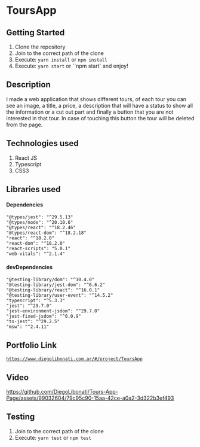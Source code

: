 # ToursApp

## Getting Started

1. Clone the repository
2. Join to the correct path of the clone
3. Execute: `yarn install` or `npm install`
4. Execute: `yarn start` or ``npm start` and enjoy!

## Description

I made a web application that shows different tours, of each tour you can see an image, a title, a price, a description that will have a status to show all the information or a cut out part and finally a button that you are not interested in that tour. In case of touching this button the tour will be deleted from the page.

## Technologies used

1. React JS
2. Typescript
3. CSS3

## Libraries used

#### Dependencies

```
"@types/jest": "^29.5.13"
"@types/node": "^20.10.6"
"@types/react": "^18.2.46"
"@types/react-dom": "^18.2.18"
"react": "^18.2.0"
"react-dom": "^18.2.0"
"react-scripts": "5.0.1"
"web-vitals": "^2.1.4"
```

#### devDependencies

```
"@testing-library/dom": "^10.4.0"
"@testing-library/jest-dom": "^6.6.2"
"@testing-library/react": "^16.0.1"
"@testing-library/user-event": "^14.5.2"
"typescript": "^5.3.3"
"jest": "^29.7.0"
"jest-environment-jsdom": "^29.7.0"
"jest-fixed-jsdom": "^0.0.9"
"ts-jest": "^29.2.5"
"msw": "^2.4.11"
```

## Portfolio Link

[`https://www.diegolibonati.com.ar/#/project/ToursApp`](https://www.diegolibonati.com.ar/#/project/ToursApp)

## Video

https://github.com/DiegoLibonati/Tours-App-Page/assets/99032604/79c95c90-15aa-42ce-a0a2-3d322b3ef493

## Testing

1. Join to the correct path of the clone
2. Execute: `yarn test` or `npm test`